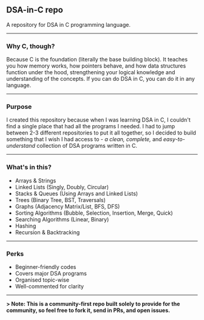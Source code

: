 ## DSA-in-C repo
A repository for DSA in C programming language. 

---

### Why C, though?
Because C is the foundation (literally the base building block). It teaches you how memory works, how pointers behave, and how data structures function under the hood, strengthening your logical knowledge and understanding of the concepts. If you can do DSA in C, you can do it in any language. 

---

### Purpose
I created this repository because when I was learning DSA in C, I couldn't find a single place that had all the programs I needed. I had to jump between 2-3 different repositories to put it all together, so I decided to build something that I wish I had access to -  *a clean, complete,* and *easy-to-understand* collection of DSA programs written in C.

---

### What's in this?
- Arrays & Strings
- Linked Lists (Singly, Doubly, Circular)
- Stacks & Queues (Using Arrays and Linked Lists)
- Trees (Binary Tree, BST, Traversals)
- Graphs (Adjacency Matrix/List, BFS, DFS)
- Sorting Algorithms (Bubble, Selection, Insertion, Merge, Quick)
- Searching Algorithms (Linear, Binary)
- Hashing
- Recursion & Backtracking

---

### Perks
- Beginner-friendly codes
- Covers major DSA programs
- Organised topic-wise
- Well-commented for clarity

---

**> Note: This is a community-first repo built solely to provide for the community, so feel free to fork it, send in PRs, and open issues.**
